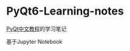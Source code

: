 # PyQt6-Learning-notes
[PyQt中文教程](https://maicss.gitbook.io/pyqt-chinese-tutoral/pyqt6)的学习笔记

基于Jupyter Notebook
